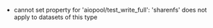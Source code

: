 - cannot set property for 'aiopool/test_write_full': 'sharenfs' does not apply to datasets of this type
